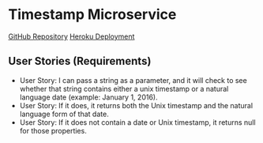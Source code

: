 # Timestamp Microservice
[GitHub Repository](https://github.com/fallrisk/TimeyWimey)
[Heroku Deployment](https://radiant-meadow-9734.herokuapp.com/)

## User Stories (Requirements)
* User Story: I can pass a string as a parameter, and it will check to see whether that string contains either a unix timestamp or a natural language date (example: January 1, 2016).
* User Story: If it does, it returns both the Unix timestamp and the natural language form of that date.
* User Story: If it does not contain a date or Unix timestamp, it returns null for those properties.
